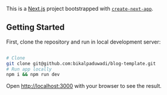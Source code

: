 This is a [Next.js](https://nextjs.org/) project bootstrapped with [`create-next-app`](https://github.com/vercel/next.js/tree/canary/packages/create-next-app).

## Getting Started

First, clone the repository and run in local development server:

```bash

# Clone
git clone git@github.com:bikalpaduwadi/blog-template.git
# Run app locally
npm i && npm run dev
```

Open [http://localhost:3000](http://localhost:3000) with your browser to see the result.

